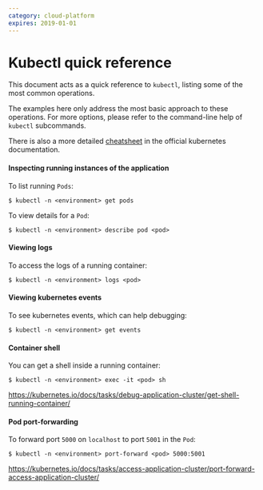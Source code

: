 ```yaml
---
category: cloud-platform
expires: 2019-01-01
---
```

# Kubectl quick reference

This document acts as a quick reference to `kubectl`, listing some of the most common operations.

The examples here only address the most basic approach to these operations. For more options, please refer to the command-line help of `kubectl` subcommands.

There is also a more detailed [cheatsheet](https://kubernetes.io/docs/reference/kubectl/cheatsheet/) in the official kubernetes documentation.

#### Inspecting running instances of the application
To list running `Pods`:
```
$ kubectl -n <environment> get pods
```
To view details for a `Pod`:
```
$ kubectl -n <environment> describe pod <pod>
```
#### Viewing logs
To access the logs of a running container:
```
$ kubectl -n <environment> logs <pod>
```

#### Viewing kubernetes events
To see kubernetes events, which can help debugging:
```
$ kubectl -n <environment> get events
```

#### Container shell
You can get a shell inside a running container:
```
$ kubectl -n <environment> exec -it <pod> sh
```
https://kubernetes.io/docs/tasks/debug-application-cluster/get-shell-running-container/


#### Pod port-forwarding
To forward port `5000` on `localhost` to port `5001` in the `Pod`:
```
$ kubectl -n <environment> port-forward <pod> 5000:5001
```
https://kubernetes.io/docs/tasks/access-application-cluster/port-forward-access-application-cluster/
